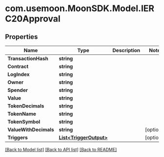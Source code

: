 # com.usemoon.MoonSDK.Model.IERC20Approval

## Properties

| Name                  | Type                                         | Description | Notes       |
| --------------------- | -------------------------------------------- | ----------- | ----------- |
| **TransactionHash**   | **string**                                   |             |             |
| **Contract**          | **string**                                   |             |             |
| **LogIndex**          | **string**                                   |             |             |
| **Owner**             | **string**                                   |             |             |
| **Spender**           | **string**                                   |             |             |
| **Value**             | **string**                                   |             |             |
| **TokenDecimals**     | **string**                                   |             |             |
| **TokenName**         | **string**                                   |             |             |
| **TokenSymbol**       | **string**                                   |             |             |
| **ValueWithDecimals** | **string**                                   |             | \[optional] |
| **Triggers**          | [**List\<TriggerOutput>**](triggeroutput.md) |             | \[optional] |

[\[Back to Model list\]](./#documentation-for-models) [\[Back to API list\]](./#documentation-for-api-endpoints) [\[Back to README\]](./)
